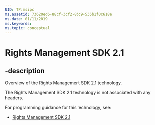 ```yaml
---
UID: TP:msipc
ms.assetid: 73620ed6-88cf-3cf2-8bc9-535b1f0c618e
ms.date: 01/11/2019
ms.keywords: 
ms.topic: conceptual
---
```


# Rights Management SDK 2.1

## -description

Overview of the Rights Management SDK 2.1 technology.

The Rights Management SDK 2.1 technology is not associated with any headers.

For programming guidance for this technology, see:
* [Rights Management SDK 2.1](/windows/desktop/msipc)


